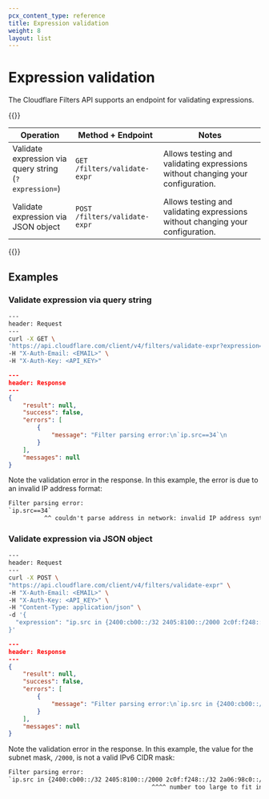```yaml
---
pcx_content_type: reference
title: Expression validation
weight: 8
layout: list
---
```


# Expression validation

The Cloudflare Filters API supports an endpoint for validating expressions.

{{<table-wrap>}}

  <table style="width: 100%;">
    <thead>
        <tr>
            <th>
                Operation
            </th>
            <th>
                Method + Endpoint
            </th>
            <th>
                Notes
            </th>
        </tr>
    </thead>
    <tbody>
        <tr>
            <td style='width:25%; word-wrap:break-word; white-space:normal'>Validate expression via query string<br/> (<code class="InlineCode">?expression=</code>) </td>
            <td><code class='InlineCode'>GET /filters/validate-expr</code></td>
            <td>Allows testing and validating expressions without changing your configuration.</td>
        </tr>
        <tr>
            <td style='width:25%; word-wrap:break-word; white-space:normal'>Validate expression via JSON object</td>
            <td><code class='InlineCode'>POST /filters/validate-expr</code></td>
            <td>Allows testing and validating expressions without changing your configuration.</td>
        </tr>
    </tbody>
  </table>
{{</table-wrap>}}

## Examples

### Validate expression via query string

```bash
---
header: Request
---
curl -X GET \
'https://api.cloudflare.com/client/v4/filters/validate-expr?expression=ip.src==34' \
-H "X-Auth-Email: <EMAIL>" \
-H "X-Auth-Key: <API_KEY>"
```

```json
---
header: Response
---
{
	"result": null,
	"success": false,
	"errors": [
		{
			"message": "Filter parsing error:\n`ip.src==34`\n          ^^ couldn't parse address in network: invalid IP address syntax\n"
		}
	],
	"messages": null
}
```

Note the validation error in the response. In this example, the error is due to an invalid IP address format:

```txt
Filter parsing error:
`ip.src==34`
          ^^ couldn't parse address in network: invalid IP address syntax
```

### Validate expression via JSON object

```bash
---
header: Request
---
curl -X POST \
"https://api.cloudflare.com/client/v4/filters/validate-expr" \
-H "X-Auth-Email: <EMAIL>" \
-H "X-Auth-Key: <API_KEY>" \
-H "Content-Type: application/json" \
-d '{
  "expression": "ip.src in {2400:cb00::/32 2405:8100::/2000 2c0f:f248::/32 2a06:98c0::/29}"
}'
```

```json
---
header: Response
---
{
	"result": null,
	"success": false,
	"errors": [
		{
			"message": "Filter parsing error:\n`ip.src in {2400:cb00::/32 2405:8100::/2000 2c0f:f248::/32 2a06:98c0::/29}`\n                                        ^^^^ number too large to fit in target type while parsing with radix 10\n"
		}
	],
	"messages": null
}
```

Note the validation error in the response. In this example, the value for the subnet mask, `/2000`, is not a valid IPv6 CIDR mask:

```txt
Filter parsing error:
`ip.src in {2400:cb00::/32 2405:8100::/2000 2c0f:f248::/32 2a06:98c0::/29}`
                                        ^^^^ number too large to fit in target type while parsing with radix 10
```
